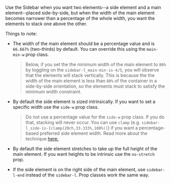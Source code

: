Use the Sidebar when you want two elements--a side element and a main element--placed side-by-side, but when the width of the main element becomes narrower than a percentage of the whole width, you want the elements to stack one above the other.

Things to note:

- The width of the main element should be a percentage value and is `66.667%` (two-thirds) by default. You can override this using the `main-min-w` prop class.

  > Below, if you set the the minimum width of the main element to `80%` by toggling on the `sidebar-l_main-min-is-4/5`, you will observe that the elements will stack vertically. This is because the the width of the main element is less than `80%` of the container in a side-by-side orientation, so the elements must stack to satisfy the minimum width constraint.

- By default the side element is sized intrinsically. If you want to set a specific width use the `side-w` prop class.

  > Do not use a percentage value for the `side-w` prop class. If you do that, stacking will never occur. You can use `clamp` (e.g. `sidebar-l_side-is-[clamp(20ch,33.333%,100%)]`) if you want a percentage-based preferred side element width. Read more about the technique [here.](https://every-layout.dev/blog/sidebar-flex-basis-clamp/)

- By default the side element stretches to take up the full height of the main element. If you want heights to be intrinsic use the `no-stretch` prop.
- If the side element is on the right side of the main element, use `sidebar-l-end` instead of the `sidebar-l`. Prop classes work the same way.
